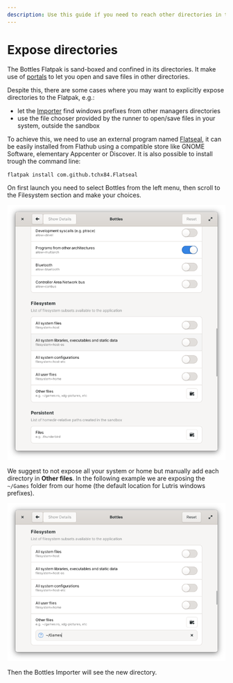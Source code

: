```yaml
---
description: Use this guide if you need to reach other directories in the Flatpak.
---
```


# Expose directories

The Bottles Flatpak is sand-boxed and confined in its directories. It make use of [portals](https://docs.flatpak.org/en/latest/portal-api-reference.html) to let you open and save files in other directories.

Despite this, there are some cases where you may want to explicitly expose directories to the Flatpak, e.g.:

* let the [Importer](https://docs.usebottles.com/bottles/import-from-other-managers) find windows prefixes from other managers directories
* use the file chooser provided by the runner to open/save files in your system, outside the sandbox

To achieve this, we need to use an external program named [Flatseal](https://flathub.org/apps/details/com.github.tchx84.Flatseal), it can be easily installed from Flathub using a compatible store like GNOME Software, elementary Appcenter or Discover. It is also possible to install trough the command line:

```bash
flatpak install com.github.tchx84.Flatseal
```

On first launch you need to select Bottles from the left menu, then scroll to the Filesystem section and make your choices.

![Flatseal &amp;gt; Bottles](../.gitbook/assets/image%20%2841%29.png)

We suggest to not expose all your system or home but manually add each directory in **Other files**. In the following example we are exposing the `~/Games` folder from our home \(the default location for Lutris windows prefixes\).

![Exposing the ~/Games directory](../.gitbook/assets/image%20%2840%29.png)

Then the Bottles Importer will see the new directory.



